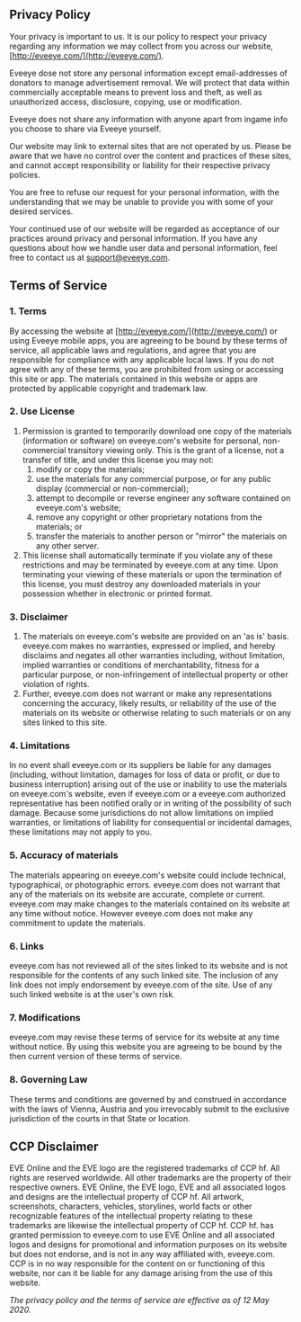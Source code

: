 
## Privacy Policy

Your privacy is important to us. It is our policy to respect your privacy regarding any information we may collect from you across our website,  [http://eveeye.com/](http://eveeye.com/).

Eveeye dose not store any personal information except email-addresses of donators to manage advertisement removal. We will protect that data within commercially acceptable means to prevent loss and theft, as well as unauthorized access, disclosure, copying, use or modification. 

Eveeye does not share any information with anyone apart from ingame info you choose to share via Eveeye yourself.

Our website may link to external sites that are not operated by us. Please be aware that we have no control over the content and practices of these sites, and cannot accept responsibility or liability for their respective privacy policies.

You are free to refuse our request for your personal information, with the understanding that we may be unable to provide you with some of your desired services.

Your continued use of our website will be regarded as acceptance of our practices around privacy and personal information. If you have any questions about how we handle user data and personal information, feel free to contact us at support@eveeye.com.


## Terms of Service

### 1. Terms

By accessing the website at  [http://eveeye.com/](http://eveeye.com/) or using Eveeye mobile apps, you are agreeing to be bound by these terms of service, all applicable laws and regulations, and agree that you are responsible for compliance with any applicable local laws. If you do not agree with any of these terms, you are prohibited from using or accessing this site or app. The materials contained in this website or apps are protected by applicable copyright and trademark law.

### 2. Use License

1.  Permission is granted to temporarily download one copy of the materials (information or software) on eveeye.com's website for personal, non-commercial transitory viewing only. This is the grant of a license, not a transfer of title, and under this license you may not:
    1.  modify or copy the materials;
    2.  use the materials for any commercial purpose, or for any public display (commercial or non-commercial);
    3.  attempt to decompile or reverse engineer any software contained on eveeye.com's website;
    4.  remove any copyright or other proprietary notations from the materials; or
    5.  transfer the materials to another person or "mirror" the materials on any other server.
2.  This license shall automatically terminate if you violate any of these restrictions and may be terminated by eveeye.com at any time. Upon terminating your viewing of these materials or upon the termination of this license, you must destroy any downloaded materials in your possession whether in electronic or printed format.

### 3. Disclaimer

1.  The materials on eveeye.com's website are provided on an 'as is' basis. eveeye.com makes no warranties, expressed or implied, and hereby disclaims and negates all other warranties including, without limitation, implied warranties or conditions of merchantability, fitness for a particular purpose, or non-infringement of intellectual property or other violation of rights.
2.  Further, eveeye.com does not warrant or make any representations concerning the accuracy, likely results, or reliability of the use of the materials on its website or otherwise relating to such materials or on any sites linked to this site.

### 4. Limitations

In no event shall eveeye.com or its suppliers be liable for any damages (including, without limitation, damages for loss of data or profit, or due to business interruption) arising out of the use or inability to use the materials on eveeye.com's website, even if eveeye.com or a eveeye.com authorized representative has been notified orally or in writing of the possibility of such damage. Because some jurisdictions do not allow limitations on implied warranties, or limitations of liability for consequential or incidental damages, these limitations may not apply to you.

### 5. Accuracy of materials

The materials appearing on eveeye.com's website could include technical, typographical, or photographic errors. eveeye.com does not warrant that any of the materials on its website are accurate, complete or current. eveeye.com may make changes to the materials contained on its website at any time without notice. However eveeye.com does not make any commitment to update the materials.

### 6. Links

eveeye.com has not reviewed all of the sites linked to its website and is not responsible for the contents of any such linked site. The inclusion of any link does not imply endorsement by eveeye.com of the site. Use of any such linked website is at the user's own risk.

### 7. Modifications

eveeye.com may revise these terms of service for its website at any time without notice. By using this website you are agreeing to be bound by the then current version of these terms of service.

### 8. Governing Law

These terms and conditions are governed by and construed in accordance with the laws of Vienna, Austria and you irrevocably submit to the exclusive jurisdiction of the courts in that State or location.


## CCP Disclaimer

EVE Online and the EVE logo are the registered trademarks of CCP hf. All rights are reserved worldwide. All other trademarks are the property of their respective owners. EVE Online, the EVE logo, EVE and all associated logos and designs are the intellectual property of CCP hf. All artwork, screenshots, characters, vehicles, storylines, world facts or other recognizable features of the intellectual property relating to these trademarks are likewise the intellectual property of CCP hf. CCP hf. has granted permission to eveeye.com to use EVE Online and all associated logos and designs for promotional and information purposes on its website but does not endorse, and is not in any way affiliated with, eveeye.com. CCP is in no way responsible for the content on or functioning of this website, nor can it be liable for any damage arising from the use of this website.

*The privacy policy and the terms of service are effective as of 12 May 2020.*
<!--stackedit_data:
eyJoaXN0b3J5IjpbMTQ1NzM3MTIzOSwtMTc5Nzk4ODMzM119
-->